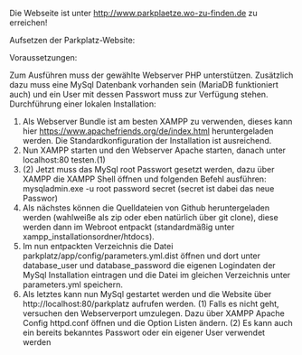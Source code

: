 Die Webseite ist unter http://www.parkplaetze.wo-zu-finden.de zu erreichen!

Aufsetzen der Parkplatz-Website:

Voraussetzungen:


Zum Ausführen muss der gewählte Webserver PHP unterstützen. Zusätzlich dazu muss eine MySql Datenbank vorhanden sein (MariaDB funktioniert auch) und ein User mit dessen Passwort muss zur Verfügung stehen.
Durchführung einer lokalen Installation:


1.	Als Webserver Bundle ist am besten XAMPP zu verwenden, dieses kann hier https://www.apachefriends.org/de/index.html heruntergeladen werden. Die Standardkonfiguration der Installation ist ausreichend.
2.	Nun XAMPP starten und den Webserver Apache starten, danach unter localhost:80 testen.(1)
3.	(2) Jetzt muss das MySql root Passwort gesetzt werden, dazu über XAMPP die XAMPP Shell öffnen und folgenden Befehl ausführen: mysqladmin.exe -u root password secret (secret ist dabei das neue Passwor)
4.	Als nächstes können die Quelldateien von Github heruntergeladen werden (wahlweiße als zip oder eben natürlich über git clone), diese werden dann im Webroot entpackt (standardmäßig unter xampp_installationsordner/htdocs).
5.	Im nun entpackten Verzeichnis die Datei parkplatz/app/config/parameters.yml.dist öffnen und dort unter     database_user und  database_password die eigenen Logindaten der MySql Installation eintragen und die Datei im gleichen Verzeichnis unter  parameters.yml speichern.
6.	Als letztes kann nun MySql gestartet werden und die Website über http://localhost:80/parkplatz aufrufen werden.
(1) Falls es nicht geht, versuchen den Webserverport umzulegen. Dazu über XAMPP Apache Config httpd.conf öffnen und die Option Listen ändern.
(2) Es kann auch ein bereits bekanntes Passwort oder ein eigener User verwendet werden
